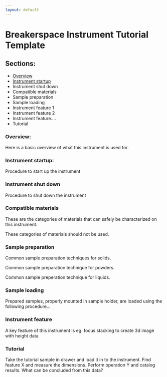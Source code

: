 ```yaml
---
layout: default
---
```

# Breakerspace Instrument Tutorial Template

## Sections:

* [Overview](#overview)
* [Instrument startup](#startup)
* Instrument shut down
* Compatible materials
* Sample preparation
* Sample loading
* Instrument feature 1
* Instrument feature 2
* Instrument feature....
* Tutorial

### <a name="overview"></a> Overview:

Here is a basic overview of what this instrument is used for.

### <a name="startup"></a> Instrument startup:

Procedure to start up the instrument

### Instrument shut down

Procedure to shut down the instrument

### Compatible materials

These are the categories of materials that can safely be characterized on this instrument.

These categories of materials should not be used.

### Sample preparation

Common sample preparation techniques for solids.

Common sample preparation technique for powders.

Common sample preperation technique for liquids.

### Sample loading

Prepared samples, properly mounted in sample holder, are loaded using the following procedure...

### Instrument feature

A key feature of this instrument is eg. focus stacking to create 3d image with height data

### Tutorial

Take the tutorial sample in drawer and load it in to the instrument. Find feature X and measure the dimensions. Perform operation Y and catalog results. What can be concluded from this data?